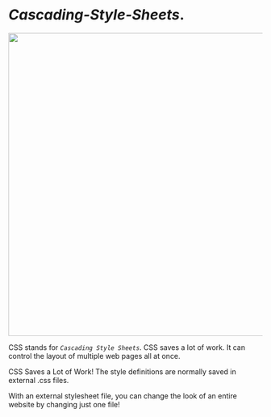 # *Cascading-Style-Sheets*.

<div id="header" align="center">
  <img src="https://lenadesign.org/wp-content/uploads/2019/12/untitled7-1.gif?w=580" width="1000"  height="600"/>
</div>







CSS stands for *```Cascading Style Sheets```*.  CSS saves a lot of work. It can control the layout of multiple web pages all at once.
 
CSS Saves a Lot of Work!
The style definitions are normally saved in external .css files.

With an external stylesheet file, you can change the look of an entire website by changing just one file!
